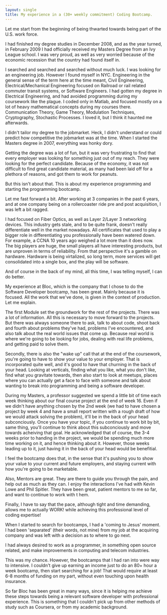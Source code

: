 ```yaml
---
layout: single
title: My experience in a (30+ weekly commitment) Coding Bootcamp. 
---
```


Let me start from the beginning of being thwarted towards being part of the U.S. work force.

I had finished my degree studies in December 2008, and as the year turned, in February 2009 I had officially received my Masters Degree from an Ivy League school. I was very proud, as well as very worried because of the economic recession that the country had found itself in.

I searched and searched and searched without much luck. I was looking for an engineering job. However I found myself in NYC. Engineering in the general sense of the term here at the time meant, Civil Engineering, Electrical/Mechanical Engineering focused on Railroad or rail related commuter transit systems, or Software Engineers. I had gotten my degree in Electrical Engineering, and had avoided programming during my coursework like the plague. I coded only in Matlab, and focused mostly on a lot of heavy mathematical concepts during my courses there. Communication Theory, Game Theory, Modulation Techniques, Cryptography, Stochastic Processes. I loved it, but I think it haunted me afterwards.

I didn't tailor my degree to the jobmarket. Heck, I didn't understand or could predict how competitive the jobmarket was at the time. When I started the Masters degree in 2007, everything was honky dory.

Getting the degree was a lot of fun, but it was very frustrating to find that every employer was looking for something just out of my reach. They were looking for the perfect candidate. Because of the economy, it was not difficult to find great candidate material, as many had been laid off for a plethora of reasons, and got them to work for peanuts.

But this isn't about that. This is about my experience programming and starting the programming bootcamp.

Let me fast forward a bit. After working at 3 companies in the past 6 years, and at one company being on a rollercoaster ride pre and post acquisition, I was left a bit ragged.

I had focused on Fiber Optics, as well as Layer 2/Layer 3 networking devices. This industry gets stale, and to be quite frank, doesn't really differentiate well in the market nowadays. All certificates that used to play a bigger role in differentiating you professionally have been watered down. For example, a CCNA 10 years ago weighed a lot more than it does now. The big players are huge, the small players all have interesting products, but are unproven in terms of reliability. From that perspective it's a gamble on hardware. Hardware is being virtalized, so long term, more services will get consolidated into a single box, and the play will be software.

And of course in the back of my mind, all this time, I was telling myself, I can do better.

My experience at Bloc, which is the company that I chose to do the Software Developer bootcamp, has been great. Mainly because it is focused. All the work that we've done, is given in the context of production. Let me explain.

The first Module set the groundwork for the rest of the projects. There was a lot of information. All this is necessary to move forward to the projects. But there was always someone there to ask, talk to about code, shoot back and fourth about problems they've had, problems I've encountered, and also talk about the real world issues that come up. Because real world is where we're going to be looking for jobs, dealing with real life problems, and getting paid to solve them.

Secondly, there is also the "wake up" call that at the end of the coursework, you're going to have to show your value to your employer. That is incorporated quite well, and it's good to have that churning in the back of your head. Looking at verticals, finding what you like, what you don't like, find what you gravitate towards, then also start to look at meetups, places where you can actually get a face to face with someone and talk about wanting to break into programming and being a software developer. 

During my Masters, a professor suggested we spend a little bit of time each week thinking about our final course project at the end of week 16. Even if we didn't have anything chosen by the 2nd week (we had to have chosen a project by week 4 and have a small report written with a rough draft of how we would attack solving the problem), it'll be in the back of your head subconciously. Once you have your topic, if you continue to work bit by bit, same thing, you'll continue to think about this subconciously and move towards acheiving that goal. He acknowledged that of course, the 3-4 weeks prior to handing in the project, we would be spending much more time working on it, and hence thinking about it. However, those weeks leading up to it, just having it in the back of your head would be benefitial.

I feel the bootcamp does that, in the sense that it's pushing you to show your value to your current and future employers, and staying current with how you're going to be marketable.

Also, Mentors are great. They are there to guide you through the pain, and help out as much as they can. I enjoy the interactions I've had with Kevin Lowe and Phil Spitler. They have been great, patient mentors to me so far, and want to continue to work with t hem.

Finally, I have to say that the pace, although tight and time demanding, allows me to actually WORK! while achieving this professional level of coding expertise!

When I started to search for bootcamps, I had a 'coming to Jesus' moment. I had been 'separated' (their words, not mine) from my job at the acquiring company and was left with a decision as to where to go next.

I had always desired to work as a programmer, in something open source related, and make improvements in computing  and telecom industries.

This was my chance. However, the bootcamps that I had ran into were way to intensive. I couldn't give up earning an income just to do an 80+ hour a week bootcamp, then start searching for a job! That would require at least 6-8 months of funding on my part, without even touching upon health insurance.

So far Bloc has been great in many ways, since it is helping me achieve these steps towards being a relevant software developer with professional experience. This is something that I couldn't pick up from other methods of study such as Coursera, or from my academic background.


